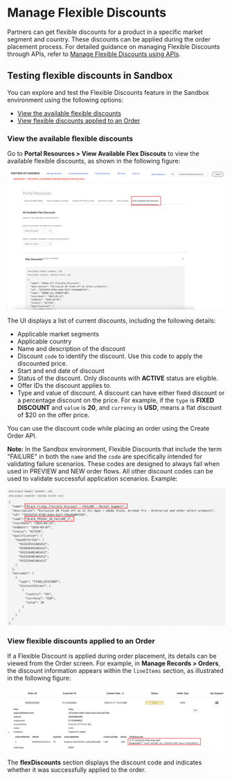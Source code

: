 # Manage Flexible Discounts

Partners can get flexible discounts for a product in a specific market segment and country. These discounts can be applied during the order placement process. For detailed guidance on managing Flexible Discounts through APIs, refer to [Manage Flexible Discounts using APIs](/src/pages/docs/flex_discounts/apis.md).

## Testing flexible discounts in Sandbox

You can explore and test the Flexible Discounts feature in the Sandbox environment using the following options:

- [View the available flexible discounts](#view-the-available-flexible-discounts)
- [View flexible discounts applied to an Order](#view-flexible-discounts-applied-to-an-order)

### View the available flexible discounts

Go to **Portal Resources > View Available Flex Discouts** to view the available flexible discounts, as shown in the following figure:

![Available Flexible Discounts](../image/flex_available.png)

The UI displays a list of current discounts, including the following details:

- Applicable market segments
- Applicable country
- Name and description of the discount
- Discount `code` to identify the discount. Use this code to apply the discounted price.
- Start and end date of discount
- Status of the discount. Only discounts with **ACTIVE** status are eligible.
- Offer IDs the discount applies to.
- Type and value of discount. A discount can have either fixed discount or a percentage discount on the price. For example, if the `type` is **FIXED DISCOUNT** and `value` is **20**, and `currency` is **USD**, means a flat discount of $20 on the offer price.

You can use the discount code while placing an order using the Create Order API.

**Note:** In the Sandbox environment, Flexible Discounts that include the term "FAILURE" in both the `name` and the `code` are specifically intended for validating failure scenarios. These codes are designed to always fail when used in PREVIEW and NEW order flows. All other discount codes can be used to validate successful application scenarios. Example:

![Flex discounts with name and code with the term FAILURE in it](../image/flex_discount_failure.png)

### View flexible discounts applied to an Order

If a Flexible Discount is applied during order placement, its details can be viewed from the Order screen. For example, in **Manage Records > Orders**, the discount information appears within the `lineItems` section, as illustrated in the following figure:

![View Flexible Discounts applied to an order](../image/flex_view.png)

The **flexDiscounts** section displays the discount code and indicates whether it was successfully applied to the order.
